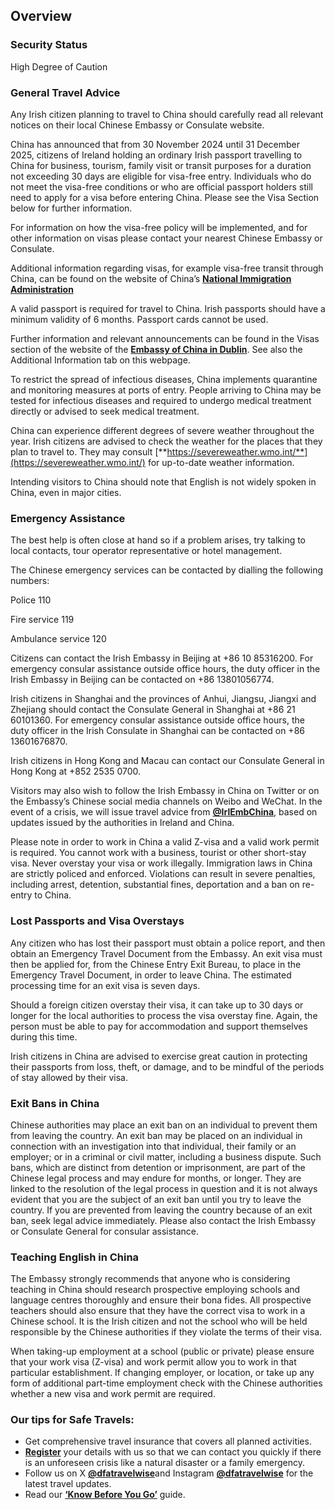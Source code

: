 ## Overview

### **Security Status**

High Degree of Caution

### **General Travel Advice**

Any Irish citizen planning to travel to China should carefully read all relevant notices on their local Chinese Embassy or Consulate website.

China has announced that from 30 November 2024 until 31 December 2025, citizens of Ireland holding an ordinary Irish passport travelling to China for business, tourism, family visit or transit purposes for a duration not exceeding 30 days are eligible for visa-free entry. Individuals who do not meet the visa-free conditions or who are official passport holders still need to apply for a visa before entering China. Please see the Visa Section below for further information.

For information on how the visa-free policy will be implemented, and for other information on visas please contact your nearest Chinese Embassy or Consulate.

Additional information regarding visas, for example visa-free transit through China, can be found on the website of China’s [**National Immigration Administration**](https://en.nia.gov.cn/index.html)

A valid passport is required for travel to China. Irish passports should have a minimum validity of 6 months. Passport cards cannot be used.

Further information and relevant announcements can be found in the Visas section of the website of the [**Embassy of China in Dublin**](http://ie.china-embassy.gov.cn/eng/qzfw/). See also the Additional Information tab on this webpage.

To restrict the spread of infectious diseases, China implements quarantine and monitoring measures at ports of entry. People arriving to China may be tested for infectious diseases and required to undergo medical treatment directly or advised to seek medical treatment.

China can experience different degrees of severe weather throughout the year. Irish citizens are advised to check the weather for the places that they plan to travel to. They may consult [**https://severeweather.wmo.int/**](https://severeweather.wmo.int/) for up-to-date weather information.

Intending visitors to China should note that English is not widely spoken in China, even in major cities.

### **Emergency Assistance**

The best help is often close at hand so if a problem arises, try talking to local contacts, tour operator representative or hotel management.

The Chinese emergency services can be contacted by dialling the following numbers:

Police 110

Fire service 119

Ambulance service 120

Citizens can contact the Irish Embassy in Beijing at +86 10 85316200. For emergency consular assistance outside office hours, the duty officer in the Irish Embassy in Beijing can be contacted on +86 13801056774.

Irish citizens in Shanghai and the provinces of Anhui, Jiangsu, Jiangxi and Zhejiang should contact the Consulate General in Shanghai at +86 21 60101360. For emergency consular assistance outside office hours, the duty officer in the Irish Consulate in Shanghai can be contacted on +86 13601676870.

Irish citizens in Hong Kong and Macau can contact our Consulate General in Hong Kong at +852 2535 0700.

Visitors may also wish to follow the Irish Embassy in China on Twitter or on the Embassy’s Chinese social media channels on Weibo and WeChat. In the event of a crisis, we will issue travel advice from [**@IrlEmbChina**](https://twitter.com/IrlEmbChina), based on updates issued by the authorities in Ireland and China.

Please note in order to work in China a valid Z-visa and a valid work permit is required. You cannot work with a business, tourist or other short-stay visa. Never overstay your visa or work illegally. Immigration laws in China are strictly policed and enforced. Violations can result in severe penalties, including arrest, detention, substantial fines, deportation and a ban on re-entry to China.

### **Lost Passports and Visa Overstays**

Any citizen who has lost their passport must obtain a police report, and then obtain an Emergency Travel Document from the Embassy. An exit visa must then be applied for, from the Chinese Entry Exit Bureau, to place in the Emergency Travel Document, in order to leave China. The estimated processing time for an exit visa is seven days.

Should a foreign citizen overstay their visa, it can take up to 30 days or longer for the local authorities to process the visa overstay fine. Again, the person must be able to pay for accommodation and support themselves during this time.

Irish citizens in China are advised to exercise great caution in protecting their passports from loss, theft, or damage, and to be mindful of the periods of stay allowed by their visa.

### **Exit Bans in China**

Chinese authorities may place an exit ban on an individual to prevent them from leaving the country. An exit ban may be placed on an individual in connection with an investigation into that individual, their family or an employer; or in a criminal or civil matter, including a business dispute. Such bans, which are distinct from detention or imprisonment, are part of the Chinese legal process and may endure for months, or longer. They are linked to the resolution of the legal process in question and it is not always evident that you are the subject of an exit ban until you try to leave the country. If you are prevented from leaving the country because of an exit ban, seek legal advice immediately. Please also contact the Irish Embassy or Consulate General for consular assistance.

### **Teaching English in China**

The Embassy strongly recommends that anyone who is considering teaching in China should research prospective employing schools and language centres thoroughly and ensure their bona fides. All prospective teachers should also ensure that they have the correct visa to work in a Chinese school. It is the Irish citizen and not the school who will be held responsible by the Chinese authorities if they violate the terms of their visa.

When taking-up employment at a school (public or private) please ensure that your work visa (Z-visa) and work permit allow you to work in that particular establishment. If changing employer, or location, or take up any form of additional part-time employment check with the Chinese authorities whether a new visa and work permit are required.

### **Our tips for Safe Travels:**

* Get comprehensive travel insurance that covers all planned activities.
* [**Register**](https://www.ireland.ie/en/dfa/overseas-travel/citizens-registration/) your details with us so that we can contact you quickly if there is an unforeseen crisis like a natural disaster or a family emergency.
* Follow us on X [**@dfatravelwise**](https://www.twitter.com/DFATravelWise)and Instagram [**@dfatravelwise**](https://www.instagram.com/dfatravelwise/) for the latest travel updates.
* Read our [**‘Know Before You Go’**](https://www.ireland.ie/en/dfa/overseas-travel/know-before-you-go/) guide.